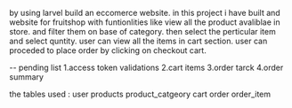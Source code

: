 by using larvel build an eccomerce website.
in this project i have built and website for fruitshop with funtionlities like view all the product avaliblae in store. and filter them on base of category. 
then select the perticular item and select quntity. 
user can view all the items in cart section. user can proceded to place order by clicking on checkout cart.

-- pending list 
1.access token validations
2.cart items 
3.order tarck 
4.order summary

the tables used :
user
products
product_catgeory
cart
order
order_item
